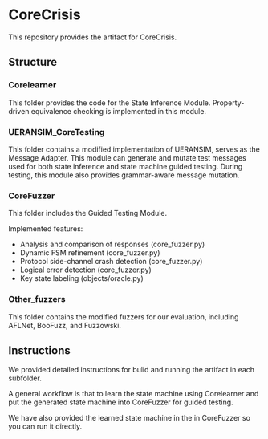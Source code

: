 # CoreCrisis
This repository provides the artifact for CoreCrisis. 

## Structure

### Corelearner
This folder provides the code for the State Inference Module. Property-driven equivalence checking is implemented in this module. 

### UERANSIM_CoreTesting
This folder contains a modified implementation of UERANSIM, serves as the Message Adapter. This module can generate and mutate test messages used for both state inference and state machine guided testing. During testing, this module also provides grammar-aware message mutation. 

### CoreFuzzer
This folder includes the Guided Testing Module. 

Implemented features:
- Analysis and comparison of responses (core_fuzzer.py)
- Dynamic FSM refinement (core_fuzzer.py)
- Protocol side-channel crash detection (core_fuzzer.py)
- Logical error detection (core_fuzzer.py)
- Key state labeling (objects/oracle.py)

### Other_fuzzers
This folder contains the modified fuzzers for our evaluation, including AFLNet, BooFuzz, and Fuzzowski. 

## Instructions
We provided detailed instructions for bulid and running the artifact in each subfolder. 

A general workflow is that to learn the state machine using Corelearner and put the generated state machine into CoreFuzzer for guided testing. 

We have also provided the learned state machine in the in CoreFuzzer so you can run it directly. 